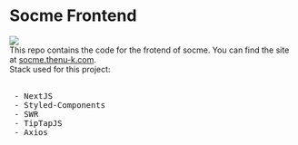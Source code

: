 # Socme Frontend
<img src='https://images.unsplash.com/photo-1645499355036-f2e04e4cdb4f?ixlib=rb-4.0.3&ixid=MnwxMjA3fDB8MHxwaG90by1wYWdlfHx8fGVufDB8fHx8&auto=format&fit=crop&w=1332&q=80'>
<br/>
This repo contains the code for the frotend of socme. You can find the site at <a href='https://socme.thenu-k.com'>socme.thenu-k.com</a>.<br/>
Stack used for this project:<br/><br/>
<pre>
 - NextJS
 - Styled-Components
 - SWR
 - TipTapJS
 - Axios
</pre>

